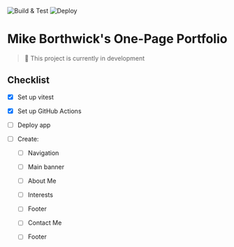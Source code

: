 ![Build & Test](https://github.com/mhborthwick/portfolio-v2/actions/workflows/.github/workflows/build-and-test.yml/badge.svg) ![Deploy](https://github.com/mhborthwick/portfolio-v2/actions/workflows/.github/workflows/deploy.yml/badge.svg)

# Mike Borthwick's One-Page Portfolio

> 🚨 This project is currently in development

## Checklist

- [x] Set up vitest

- [x] Set up GitHub Actions

- [ ] Deploy app

- [ ] Create:

  - [ ] Navigation

  - [ ] Main banner

  - [ ] About Me

  - [ ] Interests

  - [ ] Footer

  - [ ] Contact Me

  - [ ] Footer
